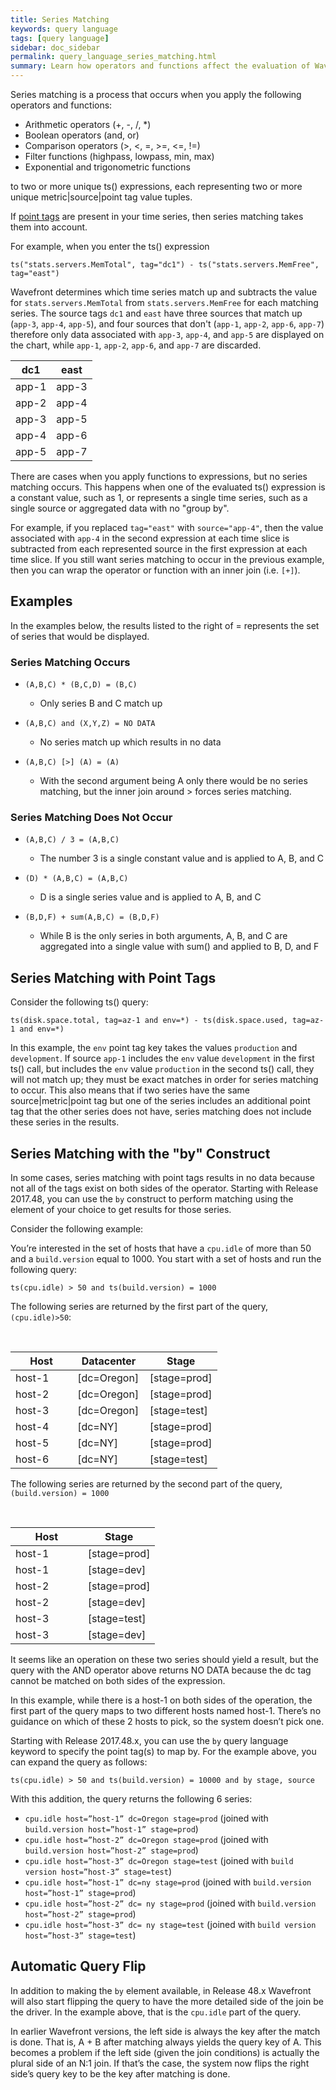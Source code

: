 ```yaml
---
title: Series Matching
keywords: query language
tags: [query language]
sidebar: doc_sidebar
permalink: query_language_series_matching.html
summary: Learn how operators and functions affect the evaluation of Wavefront Query Language expressions.
---
```

Series matching is a process that occurs when you apply the following operators and functions:

- Arithmetic operators (+, -, /, *)
- Boolean operators (and, or)
- Comparison operators (>, <, =, >=, <=, !=)
- Filter functions (highpass, lowpass, min, max)
- Exponential and trigonometric functions

to two or more unique ts() expressions, each representing two or more unique metric\|source\|point tag value tuples.

If [point tags](#point_tags) are present in your time series, then series matching takes them into account.

For example, when you enter the ts() expression

```
ts("stats.servers.MemTotal", tag="dc1") - ts("stats.servers.MemFree", tag="east")
```

Wavefront determines which time series match up and subtracts the value for `stats.servers.MemTotal` from `stats.servers.MemFree` for each matching series. The source tags `dc1` and `east` have three sources that match up (`app-3`, `app-4`, `app-5`), and four sources that don't (`app-1`, `app-2`, `app-6`, `app-7`) therefore only data associated with `app-3`, `app-4`, and `app-5` are displayed on the chart, while `app-1`, `app-2`, `app-6`, and `app-7` are discarded.

<table>
<tbody>
<thead>
<tr><th width="50%">dc1</th><th width="50%">east</th></tr>
</thead>
<tr>
<td>app-1</td>
<td>
app-3</td>
</tr>
<tr>
<td>app-2</td>
<td>
app-4</td>
</tr>
<tr>
<td>app-3</td>
<td>
app-5</td>
</tr>
<tr>
<td>app-4</td>
<td>
app-6</td>
</tr>
<tr>
<td>app-5</td>
<td>
app-7</td>
</tr>
</tbody>
</table>

There are cases when you apply functions to expressions, but no series matching occurs. This happens when one of the evaluated ts() expression is a constant value, such as 1, or represents a single time series, such as a single source or aggregated data with no "group by".

For example, if you replaced `tag="east"` with `source="app-4"`, then the value associated with `app-4` in the second expression at each time slice is subtracted from each represented source in the first expression at each time slice. If you still want series matching to occur in the previous example, then you can wrap the operator or function with an inner join (i.e. `[+]`).

## Examples
In the examples below, the results listed to the right of = represents the set of series that would be displayed.

### Series Matching Occurs

- `(A,B,C) * (B,C,D) = (B,C)`
  - Only series B and C match up

- `(A,B,C) and (X,Y,Z) = NO DATA`
  - No series match up which results in no data

- `(A,B,C) [>] (A) = (A)`
  - With the second argument being A only there would be no series matching, but the inner join around > forces series matching.

### Series Matching Does Not Occur

- `(A,B,C) / 3 = (A,B,C)`
  - The number 3 is a single constant value and is applied to A, B, and C

- `(D) * (A,B,C) = (A,B,C)`
  - D is a single series value and is applied to A, B, and C

- `(B,D,F) + sum(A,B,C) = (B,D,F)`
  - While B is the only series in both arguments, A, B, and C are aggregated into a single value with sum() and applied to B, D, and F

<a name="point_tags"></a>

## Series Matching with Point Tags

Consider the following ts() query:

```
ts(disk.space.total, tag=az-1 and env=*) - ts(disk.space.used, tag=az-1 and env=*)
```

In this example, the `env` point tag key takes the values `production` and `development`. If source `app-1` includes the `env` value `development` in the first ts() call, but includes the `env` value `production` in the second ts() call, they will not match up; they must be exact matches in order for series matching to occur. This also means that if two series have the same source\|metric\|point tag but one of the series includes an additional point tag that the other series does not have, series matching does not include these series in the results.

## Series Matching with the "by" Construct

In some cases, series matching with point tags results in no data because not all of the tags exist on both sides of the operator. Starting with Release 2017.48, you can use the `by` construct to perform matching using the element of your choice to get results for those series.

Consider the following example:

You’re interested in the set of hosts that have a `cpu.idle` of more than 50 and a `build.version` equal to 1000. You start with a set of hosts and run the following query:

`ts(cpu.idle) > 50 and ts(build.version) = 1000`


The following series are returned by the first part of the query, `(cpu.idle)>50`:
<table>
<tbody>
<thead>
<tr><th width="30%">Host</th><th width="35%">Datacenter</th><th width="35%">Stage</th></tr>
</thead>
<tr>
<td>host-1</td>
<td>&lbrack;dc=Oregon&rbrack;</td>
<td>&lbrack;stage=prod&rbrack;</td>
</tr>
<tr>
<td>host-2</td>
<td>&lbrack;dc=Oregon&rbrack;</td>
<td>&lbrack;stage=prod&rbrack;</td>
</tr>
<tr>
<td>host-3</td>
<td>&lbrack;dc=Oregon&rbrack;</td>
<td>&lbrack;stage=test&rbrack;</td>
</tr>
<tr>&nbsp;</tr>
<tr>
<td>host-4</td>
<td>&lbrack;dc=NY&rbrack;</td>
<td>&lbrack;stage=prod&rbrack;</td>
</tr>
<tr>
<td>host-5</td>
<td>&lbrack;dc=NY&rbrack;</td>
<td>&lbrack;stage=prod&rbrack;</td>
</tr>
<tr>
<td>host-6</td>
<td>&lbrack;dc=NY&rbrack;</td>
<td>&lbrack;stage=test&rbrack;</td>
</tr>
</tbody>
</table>


The following series are returned by the second part of the query, `(build.version) = 1000`
<table>
<tbody>
<thead>
<tr><th width="50%">Host</th><th width="50%">Stage</th></tr>
</thead>
<tr>
<td>host-1</td>
<td>&lbrack;stage=prod&rbrack;</td>
</tr>
<tr>
<td>host-1</td>
<td>&lbrack;stage=dev&rbrack;</td>
</tr>
<tr>
<td>host-2</td>
<td>&lbrack;stage=prod&rbrack;</td>
</tr>
<tr>&nbsp;</tr>
<tr>
<td>host-2</td>
<td>&lbrack;stage=dev&rbrack;</td>
</tr>
<tr>
<td>host-3</td>
<td>&lbrack;stage=test&rbrack;</td>
</tr>
<tr>
<td>host-3</td>
<td>&lbrack;stage=dev&rbrack;</td>
</tr>
</tbody>
</table>

It seems like an operation on these two series should yield a result, but the query with the AND operator above returns NO DATA because the dc tag cannot be matched on both sides of the expression.

In this example, while there is a host-1 on both sides of the operation, the first part of the query maps to two different hosts named host-1. There’s no guidance on which of these 2 hosts to pick, so the system doesn’t pick one.

Starting with Release 2017.48.x, you can use the `by` query language keyword to specify the point tag(s) to map by. For the example above, you can expand the query as follows:

`ts(cpu.idle) > 50 and ts(build.version) = 10000 and by stage, source`

With this addition, the query returns the following 6 series:
* `cpu.idle host=”host-1” dc=Oregon stage=prod` (joined with `build.version host=”host-1” stage=prod`)
* `cpu.idle host=”host-2” dc=Oregon stage=prod` (joined with `build.version host=”host-2” stage=prod`)
* `cpu.idle host=”host-3” dc=Oregon stage=test` (joined with `build version host=”host-3” stage=test`)
* `cpu.idle host=”host-1” dc=ny stage=prod` (joined with `build.version host=”host-1” stage=prod`)
* `cpu.idle host=”host-2” dc= ny stage=prod` (joined with `build.version host=”host-2” stage=prod`)
* `cpu.idle host=”host-3” dc= ny stage=test` (joined with `build version host=”host-3” stage=test`)

## Automatic Query Flip

In addition to making the `by` element available, in Release 48.x Wavefront will also start flipping the query to have the more detailed side of the join be the driver. In the example above, that is the `cpu.idle` part of the query.

In earlier Wavefront versions, the left side is always the key after the match is done. That is,  A + B after matching always yields the query key of A. This becomes a problem if the left side (given the join conditions) is actually the plural side of an N:1 join. If that’s the case, the system now  flips the right side’s query key to be the key after matching is done.
